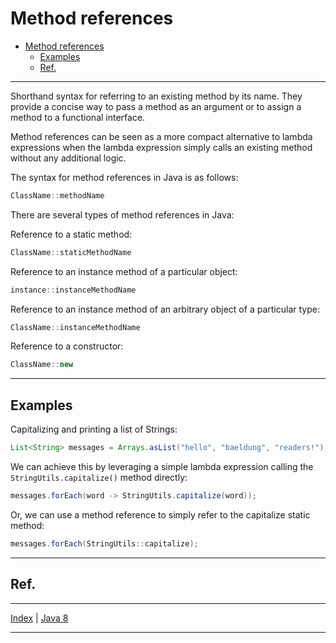 # Method references

<!-- TOC -->
* [Method references](#method-references)
  * [Examples](#examples)
  * [Ref.](#ref)
<!-- TOC -->

___

Shorthand syntax for referring to an existing method by its name. They provide a concise way to pass a method as an argument or to assign a method to a functional interface. 

Method references can be seen as a more compact alternative to lambda expressions when the lambda expression simply calls an existing method without any additional logic.

The syntax for method references in Java is as follows:

```java
ClassName::methodName
```

There are several types of method references in Java:

Reference to a static method:

```java
ClassName::staticMethodName
```
        
Reference to an instance method of a particular object:

```java
instance::instanceMethodName
```

Reference to an instance method of an arbitrary object of a particular type:

```java
ClassName::instanceMethodName
```        
        
Reference to a constructor:

```java
ClassName::new
```

___

## Examples

Capitalizing and printing a list of Strings:
   ````java
   List<String> messages = Arrays.asList("hello", "baeldung", "readers!");
   ````

We can achieve this by leveraging a simple lambda expression calling the ``StringUtils.capitalize()`` method directly:
   ````java
   messages.forEach(word -> StringUtils.capitalize(word));
   ````

Or, we can use a method reference to simply refer to the capitalize static method:
   ````java 
   messages.forEach(StringUtils::capitalize);
   ````
___

## Ref.

___

[Index](../../../../../common/get-started.md) |
[Java 8](../../versions.md#java-8-lts)

___